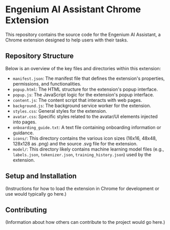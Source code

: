# Engenium AI Assistant Chrome Extension

This repository contains the source code for the Engenium AI Assistant, a Chrome extension designed to help users with their tasks.

## Repository Structure

Below is an overview of the key files and directories within this extension:

- `manifest.json`: The manifest file that defines the extension's properties, permissions, and functionalities.
- `popup.html`: The HTML structure for the extension's popup interface.
- `popup.js`: The JavaScript logic for the extension's popup interface.
- `content.js`: The content script that interacts with web pages.
- `background.js`: The background service worker for the extension.
- `styles.css`: General styles for the extension.
- `avatar.css`: Specific styles related to the avatar/UI elements injected into pages.
- `onboarding_guide.txt`: A text file containing onboarding information or guidance.
- `icons/`: This directory contains the various icon sizes (16x16, 48x48, 128x128 as .png) and the source .svg file for the extension.
- `model/`: This directory likely contains machine learning model files (e.g., `labels.json`, `tokenizer.json`, `training_history.json`) used by the extension.

## Setup and Installation

(Instructions for how to load the extension in Chrome for development or use would typically go here.)

## Contributing

(Information about how others can contribute to the project would go here.) 